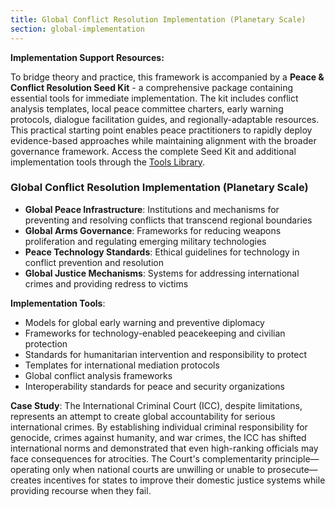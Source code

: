 ```yaml
---
title: Global Conflict Resolution Implementation (Planetary Scale)
section: global-implementation
---
```


**Implementation Support Resources:**

To bridge theory and practice, this framework is accompanied by a **Peace & Conflict Resolution Seed Kit** - a comprehensive package containing essential tools for immediate implementation. The kit includes conflict analysis templates, local peace committee charters, early warning protocols, dialogue facilitation guides, and regionally-adaptable resources. This practical starting point enables peace practitioners to rapidly deploy evidence-based approaches while maintaining alignment with the broader governance framework. Access the complete Seed Kit and additional implementation tools through the [Tools Library](/frameworks/tools/peace).

### Global Conflict Resolution Implementation (Planetary Scale)
- **Global Peace Infrastructure**: Institutions and mechanisms for preventing and resolving conflicts that transcend regional boundaries
- **Global Arms Governance**: Frameworks for reducing weapons proliferation and regulating emerging military technologies
- **Peace Technology Standards**: Ethical guidelines for technology in conflict prevention and resolution
- **Global Justice Mechanisms**: Systems for addressing international crimes and providing redress to victims

**Implementation Tools**:
- Models for global early warning and preventive diplomacy
- Frameworks for technology-enabled peacekeeping and civilian protection
- Standards for humanitarian intervention and responsibility to protect
- Templates for international mediation protocols
- Global conflict analysis frameworks
- Interoperability standards for peace and security organizations

**Case Study**: The International Criminal Court (ICC), despite limitations, represents an attempt to create global accountability for serious international crimes. By establishing individual criminal responsibility for genocide, crimes against humanity, and war crimes, the ICC has shifted international norms and demonstrated that even high-ranking officials may face consequences for atrocities. The Court's complementarity principle—operating only when national courts are unwilling or unable to prosecute—creates incentives for states to improve their domestic justice systems while providing recourse when they fail.
